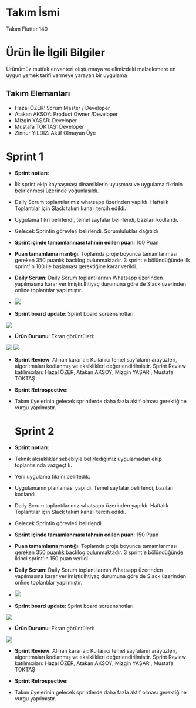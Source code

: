 # **Takım İsmi**

Takım Flutter 140

# Ürün İle İlgili Bilgiler
Ürünümüz mutfak envanteri olışturmaya ve elimizdeki malzelemere en uygun yemek tarifi vermeye yarayan bir uygulama

## Takım Elemanları
- Hazal ÖZER: Scrum Master / Developer
- Atakan AKSOY:  Product Owner /Developer
- Mizgin YAŞAR: Developer
- Mustafa TOKTAŞ: Developer
- Zinnur YILDIZ: Aktif Olmayan Üye

# Sprint 1

- **Sprint notları**:
- İlk sprint ekip kaynaşmaşı dinamiklerin uyuşması ve uygulama fikrinin belirlenmesi üzerinde yoğunlaşıldı.
- Daily Scrum toplantılarımız whatsapp üzerinden yapıldı. Haftalık Toplantılar için Slack takım kanalı tercih edildi.
- Uygulama fikri belirlendi, temel sayfalar belirlendi, bazıları kodlandı.
- Gelecek Sprintin görevleri belirlendi. Sorumluluklar dağıtıldı

- **Sprint içinde tamamlanması tahmin edilen puan**: 100 Puan


- **Puan tamamlama mantığı**: Toplamda proje boyunca tamamlanması gereken 350 puanlık backlog bulunmaktadır. 3 sprint'e bölündüğünde ilk sprint'in 100 ile başlaması gerektiğine karar verildi.


- **Daily Scrum**: Daily Scrum toplantılarının Whatsapp üzerinden yapılmasına karar verilmiştir.İhtiyaç durumuna göre de Slack üzerinden online toplantılar yapılmıştır.

- <img src="https://github.com/atkaksoy501/bootcampf140/blob/main/Ekran%20görüntüsü%202023-06-24%20204705.png" width="auto">

- **Sprint board update**: Sprint board screenshotları: 


<img src="https://github.com/atkaksoy501/bootcampf140/blob/main/Ekran%20görüntüsü%202023-06-21%20024657.png" width="auto">  


- **Ürün Durumu**: Ekran görüntüleri:
 <img src="https://github.com/atkaksoy501/bootcampf140/blob/main/Ekran%20görüntüsü%202023-06-21%20030501.png" width="auto">
<img src="https://github.com/atkaksoy501/bootcampf140/blob/main/Ekran%20görüntüsü%202023-06-21%20030636.png" width="auto">  


- **Sprint Review**: 
Alınan kararlar: Kullanıcı temel sayfaların arayüzleri, algoritmaları kodlanmış ve eksiklikleri değerlendirilmiştir. 
Sprint Review katılımcıları:  Hazal ÖZER, Atakan AKSOY,  Mizgin YAŞAR , Mustafa TOKTAŞ

- **Sprint Retrospective:**

 - Takım üyelerinin gelecek sprintlerde daha fazla aktif olması gerektiğine vurgu yapılmıştır.

   # Sprint 2

- **Sprint notları**:
- Teknik aksaklıklar sebebiyle belirlediğimiz uygulamadan ekip toplantısında vazgeçtik.
- Yeni uygulama fikrini belirledik.
- Uygulamanın planlaması yapıldı. Temel sayfalar belirlendi, bazıları kodlandı.
- Daily Scrum toplantılarımız whatsapp üzerinden yapıldı. Haftalık Toplantılar için Slack takım kanalı tercih edildi.
- Gelecek Sprintin görevleri belirlendi.

- **Sprint içinde tamamlanması tahmin edilen puan**: 150 Puan


- **Puan tamamlama mantığı**: Toplamda proje boyunca tamamlanması gereken 350 puanlık backlog bulunmaktadır. 3 sprint'e bölündüğünde ikinci sprint'in 150 puan verildi 


- **Daily Scrum**: Daily Scrum toplantılarının Whatsapp üzerinden yapılmasına karar verilmiştir.İhtiyaç durumuna göre de Slack üzerinden online toplantılar yapılmıştır.

- <img src="https://github.com/atkaksoy501/bootcampf140/blob/main/Ekran%20g%C3%B6r%C3%BCnt%C3%BCs%C3%BC%2002.07.2023.jpeg" width="auto">

- **Sprint board update**: Sprint board screenshotları: 


<img src="https://github.com/atkaksoy501/bootcampf140/blob/main/Ekran%20g%C3%B6r%C3%BCnt%C3%BCs%C3%BC-trello-02.07.2023.jpeg" width="auto">  

- **Ürün Durumu**: Ekran görüntüleri:
<img src="https://github.com/atkaksoy501/bootcampf140/blob/main/image.png" width="auto">  
  


- **Sprint Review**: 
Alınan kararlar: Kullanıcı temel sayfaların arayüzleri, algoritmaları kodlanmış ve eksiklikleri değerlendirilmiştir. 
Sprint Review katılımcıları:  Hazal ÖZER, Atakan AKSOY,  Mizgin YAŞAR , Mustafa TOKTAŞ

- **Sprint Retrospective:**

 - Takım üyelerinin gelecek sprintlerde daha fazla aktif olması gerektiğine vurgu yapılmıştır.
